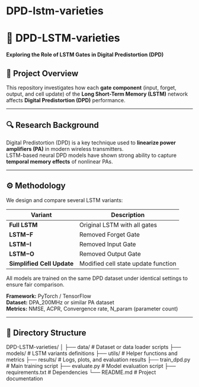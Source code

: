 # DPD-lstm-varieties
# 📘 DPD-LSTM-varieties

**Exploring the Role of LSTM Gates in Digital Predistortion (DPD)**  


## 🧠 Project Overview 

This repository investigates how each **gate component** (input, forget, output, and cell update) of the **Long Short-Term Memory (LSTM)** network affects **Digital Predistortion (DPD)** performance.

---

## 🔍 Research Background 

Digital Predistortion (DPD) is a key technique used to **linearize power amplifiers (PA)** in modern wireless transmitters.  
LSTM-based neural DPD models have shown strong ability to capture **temporal memory effects** of nonlinear PAs.

---

## ⚙️ Methodology

We design and compare several LSTM variants:

| Variant | Description |
|----------|--------------|
| **Full LSTM** | Original LSTM with all gates |
| **LSTM−F** | Removed Forget Gate |
| **LSTM−I** | Removed Input Gate |
| **LSTM−O** | Removed Output Gate |
| **Simplified Cell Update** | Modified cell state update function |

All models are trained on the same DPD dataset under identical settings to ensure fair comparison.

**Framework:** PyTorch / TensorFlow  
**Dataset:** DPA_200MHz or similar PA dataset  
**Metrics:** NMSE, ACPR, Convergence rate, N_param (parameter count)

---

## 📁 Directory Structure 
DPD-LSTM-varieties/
│
├── data/ # Dataset or data loader scripts
├── models/ # LSTM variants definitions
├── utils/ # Helper functions and metrics
├── results/ # Logs, plots, and evaluation results
├── train_dpd.py # Main training script
├── evaluate.py # Model evaluation script
├── requirements.txt # Dependencies
└── README.md # Project documentation



